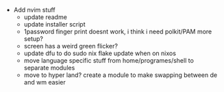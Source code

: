 - Add nvim stuff
  - update readme
  - update installer script
  - 1password finger print doesnt work, i think i need polkit/PAM more setup?
  - screen has a weird green flicker?
  - update dfu to do sudo nix flake update when on nixos
  - move language specific stuff from home/programes/shell to separate modules
  - move to hyper land? create a module to make swapping between de and wm easier
